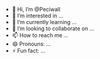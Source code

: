 - 👋 Hi, I’m @Peciwall
- 👀 I’m interested in ...
- 🌱 I’m currently learning ...
- 💞️ I’m looking to collaborate on ...
- 📫 How to reach me ...
- 😄 Pronouns: ...
- ⚡ Fun fact: ...

<!---
Peciwall/Peciwall is a ✨ special ✨ repository because its `README.md` (this file) appears on your GitHub profile.
You can click the Preview link to take a look at your changes.
--->

